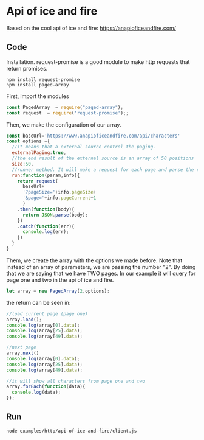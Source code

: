 # Api of ice and fire

Based on the cool api of ice and fire: https://anapioficeandfire.com/


## Code
Installation. request-promise is a good module to make http requests that return promises.
```
npm install request-promise
npm install paged-array
```

First, import the modules

``` javascript
const PagedArray  = require("paged-array");
const request  = require('request-promise');;
```

Then, we make the configuration of our array.
``` javascript
const baseUrl='https://www.anapioficeandfire.com/api/characters'
const options ={
  //it means that a external source control the paging. 
  externalPaging:true,
  //the end result of the external source is an array of 50 positions
  size:50,
  //runner method. It will make a request for each page and parse the result to json
  run:function(param,info){
    return request(
      baseUrl+
      '?pageSize='+info.pageSize+
      '&page='+info.pageCurrent+1
      )
    .then(function(body){
      return JSON.parse(body);
    })
    .catch(function(err){
      console.log(err);
    })
  }
}
```

Them, we create the array with the options we made before. Note that instead of an array of parameters, we are passing the number "2". By doing that we are saying that we have TWO pages. In our example it will query for page one and two in the api of ice and fire.
``` javascript
let array = new PagedArray(2,options);
```

the return can be seen in:

``` javascript
//load current page (page one)
array.load();
console.log(array[0].data);
console.log(array[25].data);
console.log(array[49].data);

//next page
array.next()
console.log(array[0].data);
console.log(array[25].data);
console.log(array[49].data);
```

``` javascript
//it will show all characters from page one and two
array.forEach(function(data){
  console.log(data);
});

```
## Run
```
node examples/http/api-of-ice-and-fire/client.js
```